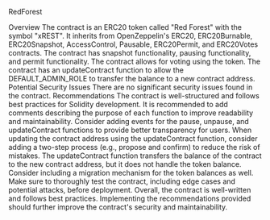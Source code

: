 RedForest

Overview
The contract is an ERC20 token called "Red Forest" with the symbol "xREST".
It inherits from OpenZeppelin's ERC20, ERC20Burnable, ERC20Snapshot, AccessControl, Pausable, ERC20Permit, and ERC20Votes contracts.
The contract has snapshot functionality, pausing functionality, and permit functionality.
The contract allows for voting using the token.
The contract has an updateContract function to allow the DEFAULT_ADMIN_ROLE to transfer the balance to a new contract address.
Potential Security Issues
There are no significant security issues found in the contract.
Recommendations
The contract is well-structured and follows best practices for Solidity development.
It is recommended to add comments describing the purpose of each function to improve readability and maintainability.
Consider adding events for the pause, unpause, and updateContract functions to provide better transparency for users.
When updating the contract address using the updateContract function, consider adding a two-step process (e.g., propose and confirm) to reduce the risk of mistakes.
The updateContract function transfers the balance of the contract to the new contract address, but it does not handle the token balance. Consider including a migration mechanism for the token balances as well.
Make sure to thoroughly test the contract, including edge cases and potential attacks, before deployment.
Overall, the contract is well-written and follows best practices. Implementing the recommendations provided should further improve the contract's security and maintainability.
